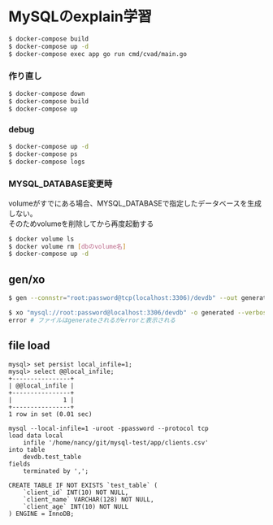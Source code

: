 # MySQLのexplain学習

``` sh
$ docker-compose build
$ docker-compose up -d
$ docker-compose exec app go run cmd/cvad/main.go
```

### 作り直し
``` sh
$ docker-compose down
$ docker-compose build
$ docker-compose up
```

### debug
``` sh
$ docker-compose up -d
$ docker-compose ps
$ docker-compose logs
```

### MYSQL_DATABASE変更時
volumeがすでにある場合、MYSQL_DATABASEで指定したデータベースを生成しない。  
そのためvolumeを削除してから再度起動する

``` sh
$ docker volume ls
$ docker volume rm [dbのvolume名]
$ docker-compose up -d
```

## gen/xo

``` sh
$ gen --connstr="root:password@tcp(localhost:3306)/devdb" --out generated --sqltype mysql --database devdb --no-json --overwrite
```

``` sh
$ xo "mysql://root:password@localhost:3306/devdb" -o generated --verbose
error # ファイルはgenerateされるがerrorと表示される
```

## file load
```
mysql> set persist local_infile=1;
mysql> select @@local_infile;
+----------------+
| @@local_infile |
+----------------+
|              1 |
+----------------+
1 row in set (0.01 sec)
```

``` mysql
mysql --local-infile=1 -uroot -ppassword --protocol tcp
load data local
    infile '/home/nancy/git/mysql-test/app/clients.csv'
into table
    devdb.test_table
fields
    terminated by ',';
```

```
CREATE TABLE IF NOT EXISTS `test_table` (
    `client_id` INT(10) NOT NULL,
    `client_name` VARCHAR(128) NOT NULL,
    `client_age` INT(10) NOT NULL
) ENGINE = InnoDB;
```